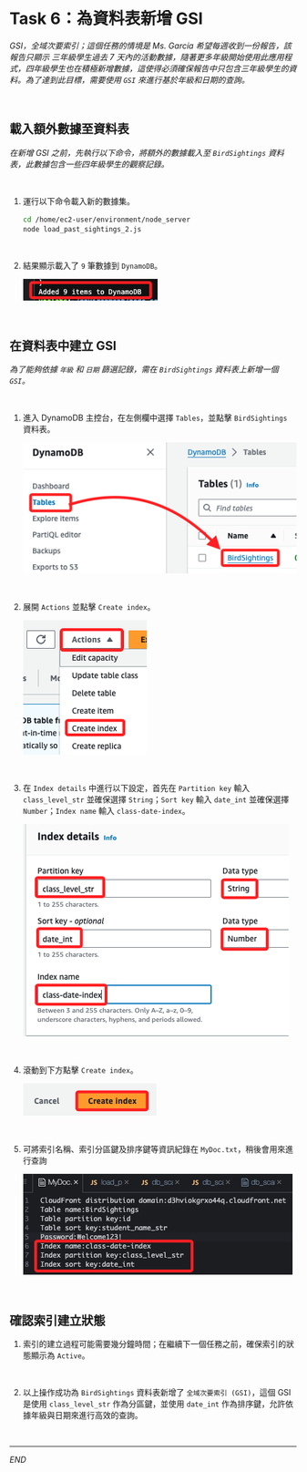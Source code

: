 # Task 6：為資料表新增 GSI

_GSI，全域次要索引；這個任務的情境是 Ms. García 希望每週收到一份報告，該報告只顯示 三年級學生過去 7 天內的活動數據，隨著更多年級開始使用此應用程式，四年級學生也在積極新增數據，這使得必須確保報告中只包含三年級學生的資料。為了達到此目標，需要使用 `GSI` 來進行基於年級和日期的查詢。_

<br>

## 載入額外數據至資料表

_在新增 GSI 之前，先執行以下命令，將額外的數據載入至 `BirdSightings` 資料表，此數據包含一些四年級學生的觀察記錄。_

<br>

1. 運行以下命令載入新的數據集。

    ```bash
    cd /home/ec2-user/environment/node_server
    node load_past_sightings_2.js
    ```

<br>

2. 結果顯示載入了 `9` 筆數據到 `DynamoDB`。

    ![](images/img_46.png)

<br>

## 在資料表中建立 GSI

_為了能夠依據 `年級` 和 `日期` 篩選記錄，需在 `BirdSightings` 資料表上新增一個 `GSI`。_

<br>

1. 進入 DynamoDB 主控台，在左側欄中選擇 `Tables`，並點擊 `BirdSightings` 資料表。

    ![](images/img_47.png)

<br>

2. 展開 `Actions` 並點擊 `Create index`。

    ![](images/img_48.png)

<br>

3. 在 `Index details` 中進行以下設定，首先在 `Partition key` 輸入 `class_level_str` 並確保選擇 `String`；`Sort key` 輸入 `date_int` 並確保選擇 `Number`；`Index name` 輸入 `class-date-index`。

    ![](images/img_49.png)

<br>

4. 滾動到下方點擊 `Create index`。

    ![](images/img_50.png)

<br>

5. 可將索引名稱、索引分區鍵及排序鍵等資訊紀錄在 `MyDoc.txt`，稍後會用來進行查詢

    ![](images/img_51.png)

<br>

## 確認索引建立狀態

1. 索引的建立過程可能需要幾分鐘時間；在繼續下一個任務之前，確保索引的狀態顯示為 `Active`。

<br>

2. 以上操作成功為 `BirdSightings` 資料表新增了 `全域次要索引 (GSI)`，這個 GSI 是使用 `class_level_str` 作為分區鍵，並使用 `date_int` 作為排序鍵，允許依據年級與日期來進行高效的查詢。

<br>

___

_END_